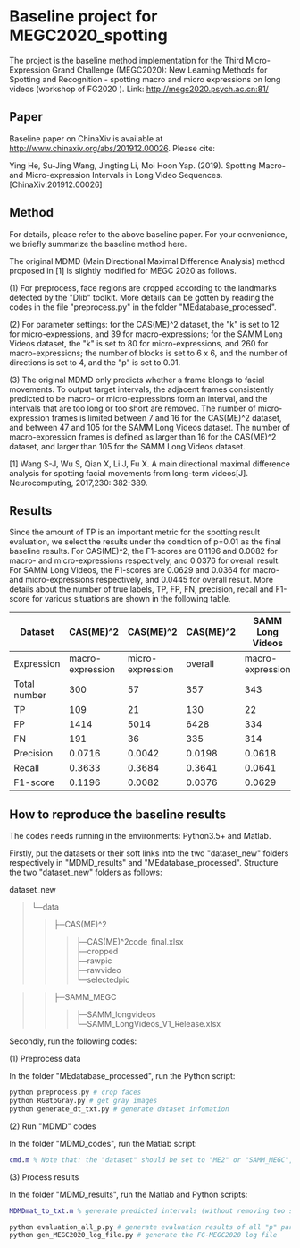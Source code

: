 # Baseline project for MEGC2020_spotting

The project is the baseline method implementation for the Third Micro-Expression Grand Challenge (MEGC2020): New Learning Methods for Spotting and Recognition - spotting macro and micro expressions on long videos (workshop of FG2020 ). Link: <a href="http://megc2020.psych.ac.cn:81/">http://megc2020.psych.ac.cn:81/</a>

## Paper

Baseline paper on ChinaXiv is available at <a href="http://www.chinaxiv.org/abs/201912.00026" >http://www.chinaxiv.org/abs/201912.00026</a>. Please cite:

Ying He, Su-Jing Wang, Jingting Li, Moi Hoon Yap. (2019). Spotting Macro- and Micro-expression Intervals in Long Video Sequences. [ChinaXiv:201912.00026] 


## Method

For details, please refer to the above baseline paper. For your convenience, we briefly summarize the baseline method here. 

The original MDMD (Main Directional Maximal Difference Analysis)  method proposed in [1] is slightly modified for MEGC 2020 as follows.

(1) For preprocess, face regions are cropped according to the landmarks detected by the "Dlib" toolkit. More details can be gotten by reading the codes in the file "preprocess.py" in the folder "MEdatabase_processed".  

(2) For parameter settings: for the CAS(ME)^2 dataset, the "k" is set to 12 for micro-expressions, and 39 for macro-expressions; for the SAMM Long Videos dataset, the "k" is set to 80 for micro-expressions, and 260 for macro-expressions; the number of blocks is set to 6 x 6, and the number of directions is set to 4, and the "p" is set to 0.01. 

(3) The original MDMD only predicts whether a frame blongs to facial movements. To output target intervals,  the adjacent frames consistently predicted to be macro- or micro-expressions form an interval, and the intervals that are too long or too short are removed. The number of micro-expression frames is limited between 7 and 16 for the CAS(ME)^2 dataset, and between 47 and 105 for the SAMM Long Videos dataset. The number of macro-expression frames is defined as larger than 16 for the CAS(ME)^2 dataset, and larger than 105 for the SAMM Long Videos dataset.

[1] Wang S-J, Wu S, Qian X, Li J, Fu X. A main directional maximal difference analysis for spotting facial movements from long-term videos[J]. Neurocomputing, 2017,230: 382-389. 


## Results
Since the amount of TP is an important metric for the spotting result evaluation, we select the results under the condition of p=0.01 as the final baseline results. For CAS(ME)^2, the F1-scores are 0.1196 and 0.0082 for macro- and micro-expressions respectively, and 0.0376 for overall result. For SAMM Long Videos, the F1-scores are 0.0629 and 0.0364 for macro- and micro-expressions respectively, and 0.0445 for overall result. More details about the number of true labels, TP, FP, FN, precision, recall and F1-score for various situations are shown in the following table.

| Dataset      | CAS(ME)^2 | CAS(ME)^2 | CAS(ME)^2 | SAMM Long Videos | SAMM Long Videos |SAMM Long Videos |
|--------------|---------------------|---------------------|---------------------|---------------------|---------------------|---------------------|
| Expression   | macro\-expression                                              | micro\-expression                                           | overall | macro\-expression | micro\-expression | overall |
| Total number | 300                                                            | 57                                                          | 357     | 343               | 159               | 502     |
| TP           | 109                                                            | 21                                                          | 130     | 22                | 29                | 51      |
| FP           | 1414                                                           | 5014                                                        | 6428    | 334               | 1407              | 1741    |
| FN           | 191                                                            | 36                                                          | 335     | 314               | 130               | 451     |
| Precision    | 0\.0716                                                        | 0\.0042                                                     | 0\.0198 | 0\.0618           | 0\.0202           | 0\.0285 |
| Recall       | 0\.3633                                                        | 0\.3684                                                     | 0\.3641 | 0\.0641           | 0\.1824           | 0\.1016 |
| F1\-score    | 0\.1196                                                        | 0\.0082                                                     | 0\.0376 | 0\.0629           | 0\.0364           | 0\.0445 |


## How to reproduce the baseline results

The codes needs running in the environments: Python3.5+ and Matlab.

Firstly, put the datasets or their soft links into the two "dataset_new" folders respectively in "MDMD_results" and "MEdatabase_processed". Structure the two "dataset_new" folders as follows: 

 dataset_new <br>
>└─data <br>
>>├─CAS(ME)^2 <br>
>>>├─CAS(ME)^2code_final.xlsx <br>
>>>├─cropped <br>
>>>├─rawpic <br>
>>>├─rawvideo <br>
>>>└─selectedpic <br>

>>├─SAMM_MEGC <br>
>>>├─SAMM_longvideos <br>
>>>└─SAMM_LongVideos_V1_Release.xlsx <br>

Secondly, run the following codes: 

(1) Preprocess data 

In the folder "MEdatabase_processed", run the Python script: 
```Python
python preprocess.py # crop faces
python RGBtoGray.py # get gray images
python generate_dt_txt.py # generate dataset infomation
```

(2) Run "MDMD" codes 

In the folder "MDMD_codes", run the Matlab script: 
```Matlab
cmd.m % Note that: the "dataset" should be set to "ME2" or "SAMM_MEGC", and the "cls" should be set to "micro" or "macro".
```

(3) Process results

In the folder "MDMD_results", run the Matlab and Python scripts: 
```Matlab
MDMDmat_to_txt.m % generate predicted intervals (without removing too short or too long ones)
```
```Python
python evaluation_all_p.py # generate evaluation results of all "p" parameters (remove too short or too long intervals)
python gen_MEGC2020_log_file.py # generate the FG-MEGC2020 log file
```
